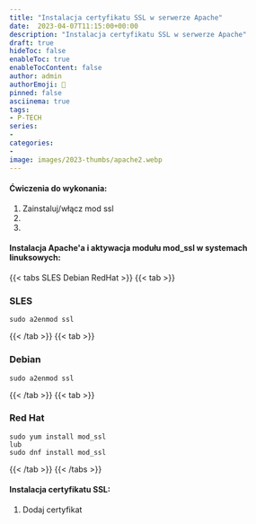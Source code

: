 ```yaml
---
title: "Instalacja certyfikatu SSL w serwerze Apache"
date:  2023-04-07T11:15:00+00:00
description: "Instalacja certyfikatu SSL w serwerze Apache"
draft: true
hideToc: false
enableToc: true
enableTocContent: false
author: admin
authorEmoji: 🐧
pinned: false
asciinema: true
tags:
- P-TECH
series:
-
categories:
- 
image: images/2023-thumbs/apache2.webp
---
```

#### Ćwiczenia do wykonania:
1. Zainstaluj/włącz mod ssl
2. 
3. 

<!--<script async id="asciicast-575108" src="https://asciinema.org/a/575108.js"></script>-->

#### Instalacja Apache'a i aktywacja modułu mod_ssl w systemach linuksowych:

{{< tabs SLES Debian RedHat >}}
  {{< tab >}}
  ### SLES
  ```
  sudo a2enmod ssl
  ```
  {{< /tab >}}
  {{< tab >}}
  ### Debian
  ```
  sudo a2enmod ssl
  ```
  {{< /tab >}}
  {{< tab >}}
  ### Red Hat
  ```
  sudo yum install mod_ssl
  lub
  sudo dnf install mod_ssl
  ```
  {{< /tab >}}
{{< /tabs >}}

#### Instalacja certyfikatu SSL:

1. Dodaj certyfikat
